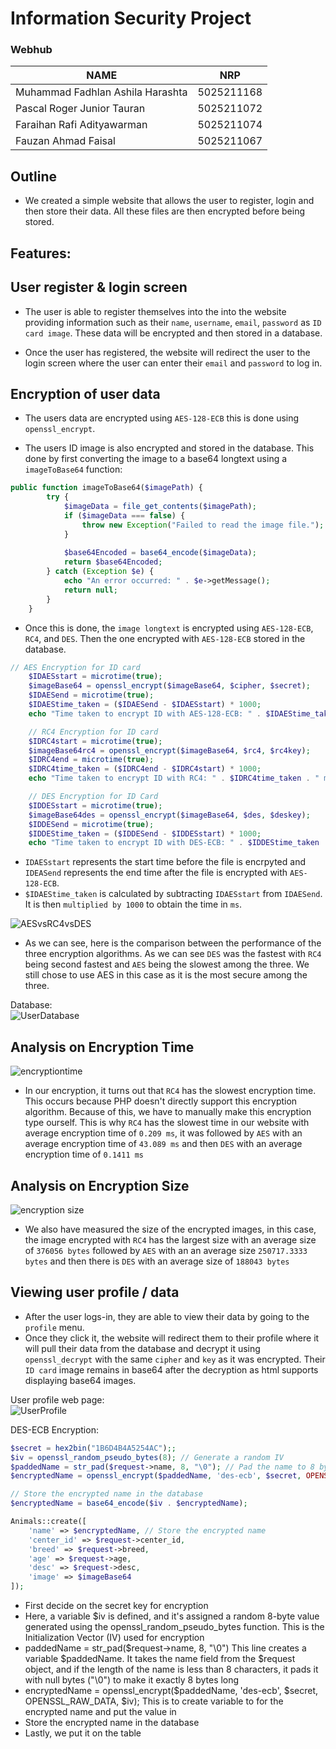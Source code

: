 <h1>Information Security Project</h1>
<h3>Webhub</h3>

| NAME                              | NRP       |
|-----------------------------------|-----------|
|Muhammad Fadhlan Ashila Harashta   |5025211168 |
|Pascal Roger Junior Tauran         |5025211072 |
|Faraihan Rafi Adityawarman         |5025211074 |
|Fauzan Ahmad Faisal                |5025211067 | 

## Outline
- We created a simple website that allows the user to register, login and then store their data. All these files are then encrypted before being stored.

## Features:
## User register & login screen
- The user is able to register themselves into the into the website providing information such as  their `name`, `username`, `email`, `password` as `ID card image`. These data will be encrypted and then stored in a database.

- Once the user has registered, the website will redirect the user to the login screen where the user can enter their `email` and `password` to log in.

## Encryption of user data
- The users data are encrypted using `AES-128-ECB` this is done using `openssl_encrypt`. 

- The users ID image is also encrypted and stored in the database. This done by first converting the image to a base64 longtext using a `imageToBase64` function:
```php
public function imageToBase64($imagePath) {
        try {
            $imageData = file_get_contents($imagePath);
            if ($imageData === false) {
                throw new Exception("Failed to read the image file.");
            }
            
            $base64Encoded = base64_encode($imageData);
            return $base64Encoded;
        } catch (Exception $e) {
            echo "An error occurred: " . $e->getMessage();
            return null;
        }
    }
```
- Once this is done, the `image longtext` is encrypted using `AES-128-ECB`, `RC4`, and `DES`. Then the one encrypted with `AES-128-ECB` stored in the database.
```php
// AES Encryption for ID card
    $IDAESstart = microtime(true);
    $imageBase64 = openssl_encrypt($imageBase64, $cipher, $secret);
    $IDAESend = microtime(true);
    $IDAEStime_taken = ($IDAESend - $IDAESstart) * 1000; 
    echo "Time taken to encrypt ID with AES-128-ECB: " . $IDAEStime_taken . " ms";

    // RC4 Encryption for ID card
    $IDRC4start = microtime(true);
    $imageBase64rc4 = openssl_encrypt($imageBase64, $rc4, $rc4key);
    $IDRC4end = microtime(true);
    $IDRC4time_taken = ($IDRC4end - $IDRC4start) * 1000; 
    echo "Time taken to encrypt ID with RC4: " . $IDRC4time_taken . " ms";;

    // DES Encryption for ID Card
    $IDDESstart = microtime(true);
    $imageBase64des = openssl_encrypt($imageBase64, $des, $deskey);
    $IDDESend = microtime(true);
    $IDDEStime_taken = ($IDDESend - $IDDESstart) * 1000; 
    echo "Time taken to encrypt ID with DES-ECB: " . $IDDEStime_taken . " ms";
```
- `IDAESstart` represents the start time before the file is encrpyted and `IDEASend` represents the end time after the file is encrypted with `AES-128-ECB`. 
- `$IDAEStime_taken` is calculated by subtracting `IDAESstart` from `IDAESend`. It is then `multiplied by 1000` to obtain the time in `ms`.

![AESvsRC4vsDES](https://cdn.discordapp.com/attachments/1160530410460151899/1163875724109819905/image.png?ex=65412abc&is=652eb5bc&hm=573899e36efa4b6defe30fac73a8de3ae91b3c8be90183aad0626a7f710409f0&)

- As we can see, here is the comparison between the performance of the three encryption algorithms. As we can see `DES` was the fastest with `RC4` being second fastest and `AES` being the slowest among the three. We still chose to use AES in this case as it is the most secure among the three.

Database:<br>
![UserDatabase](https://cdn.discordapp.com/attachments/1160530410460151899/1163427682441244733/image.png?ex=653f8976&is=652d1476&hm=c4afa6faf5b9a5cd2704e5138b111a8c6bc05837e9d68d65434fa4453ed4806a&)

## Analysis on Encryption Time

![encryptiontime](https://media.discordapp.net/attachments/1160530410460151899/1165261958078021663/image.png?ex=654635c4&is=6533c0c4&hm=6868822828e6ca6a5ac4d524f6f25c63f511a75be4ea384e788ae5f253a6121a&=)

- In our encryption, it turns out that `RC4` has the slowest encryption time. This occurs because PHP doesn't directly support this encryption algorithm. Because of this, we have to manually make this encryption type ourself. This is why `RC4` has the slowest time in our website with average encryption time of `0.209 ms`, it was followed by `AES` with an average encryption time of `43.089 ms` and then `DES` with an average encryption time of `0.1411 ms`

## Analysis on Encryption Size
![encryption size](https://cdn.discordapp.com/attachments/1160530410460151899/1165262008405458955/image.png?ex=654635d0&is=6533c0d0&hm=cff9dedeebc9a199aa56c2320ca049974d893d8583648ac828d92b6fd458fb9e&)

- We also have measured the size of the encrypted images, in this case, the image encrypted with `RC4` has the largest size with an average size of `376056 bytes` followed by `AES` with an an average size `250717.3333 bytes` and then there is `DES` with an average size of `188043 bytes`

## Viewing user profile / data
- After the user logs-in, they are able to view their data by going to the `profile` menu.
- Once they click it, the website will redirect them to their profile where it will pull their data from the database and decrypt it using `openssl_decrypt` with the same `cipher` and `key` as it was encrypted. Their `ID card` image remains in base64 after the decryption as html supports displaying base64 images.

User profile web page:<br>
![UserProfile](https://media.discordapp.net/attachments/1160530410460151899/1165257792924426340/image.png?ex=654631e3&is=6533bce3&hm=0df70f85d8ac0c12142a330d1e17817a7a44094852186d2065d46e60e62bad36&=&width=1342&height=671)

DES-ECB Encryption: <br>
```php
$secret = hex2bin("1B6D4B4A5254AC");;
$iv = openssl_random_pseudo_bytes(8); // Generate a random IV
$paddedName = str_pad($request->name, 8, "\0"); // Pad the name to 8 bytes if needed
$encryptedName = openssl_encrypt($paddedName, 'des-ecb', $secret, OPENSSL_RAW_DATA, $iv);

// Store the encrypted name in the database
$encryptedName = base64_encode($iv . $encryptedName);

Animals::create([
    'name' => $encryptedName, // Store the encrypted name
    'center_id' => $request->center_id,
    'breed' => $request->breed,
    'age' => $request->age,
    'desc' => $request->desc,
    'image' => $imageBase64
]);
```
- First decide on the secret key for encryption <br>
- Here, a variable $iv is defined, and it's assigned a random 8-byte value generated using the openssl_random_pseudo_bytes function. This is the Initialization Vector (IV) used for encryption <br>
- paddedName = str_pad($request->name, 8, "\0") This line creates a variable $paddedName. It takes the name field from the $request object, and if the length of the name is less than 8 characters, it pads it with null bytes ("\0") to make it exactly 8 bytes long<br>
- encryptedName = openssl_encrypt($paddedName, 'des-ecb', $secret, OPENSSL_RAW_DATA, $iv); This is to create variable to for the encrypted name and put the value in <br>
- Store the encrypted name in the database
- Lastly, we put it on the table
